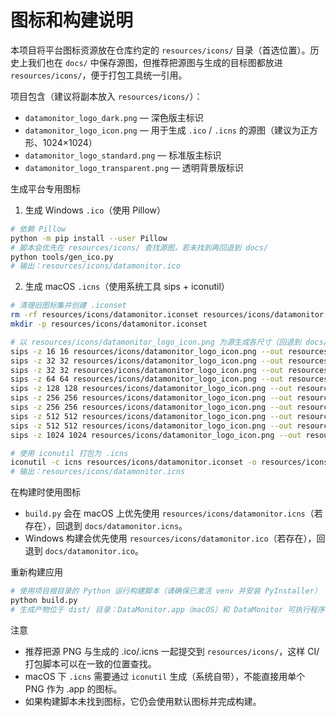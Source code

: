 # 图标和构建说明

本项目将平台图标资源放在仓库约定的 `resources/icons/` 目录（首选位置）。历史上我们也在 `docs/` 中保存源图，但推荐把源图与生成的目标图都放进 `resources/icons/`，便于打包工具统一引用。

项目包含（建议将副本放入 `resources/icons/`）：

- `datamonitor_logo_dark.png` — 深色版主标识
- `datamonitor_logo_icon.png` — 用于生成 `.ico` / `.icns` 的源图（建议为正方形、1024×1024）
- `datamonitor_logo_standard.png` — 标准版主标识
- `datamonitor_logo_transparent.png` — 透明背景版标识

生成平台专用图标

1. 生成 Windows `.ico`（使用 Pillow）

```bash
# 依赖 Pillow
python -m pip install --user Pillow
# 脚本会优先在 resources/icons/ 查找源图，若未找到再回退到 docs/
python tools/gen_ico.py
# 输出：resources/icons/datamonitor.ico
```

2. 生成 macOS `.icns`（使用系统工具 sips + iconutil）

```bash
# 清理旧图标集并创建 .iconset
rm -rf resources/icons/datamonitor.iconset resources/icons/datamonitor.icns
mkdir -p resources/icons/datamonitor.iconset

# 以 resources/icons/datamonitor_logo_icon.png 为源生成各尺寸（回退到 docs/ 若未找到）
sips -z 16 16 resources/icons/datamonitor_logo_icon.png --out resources/icons/datamonitor.iconset/icon_16x16.png
sips -z 32 32 resources/icons/datamonitor_logo_icon.png --out resources/icons/datamonitor.iconset/icon_16x16@2x.png
sips -z 32 32 resources/icons/datamonitor_logo_icon.png --out resources/icons/datamonitor.iconset/icon_32x32.png
sips -z 64 64 resources/icons/datamonitor_logo_icon.png --out resources/icons/datamonitor.iconset/icon_32x32@2x.png
sips -z 128 128 resources/icons/datamonitor_logo_icon.png --out resources/icons/datamonitor.iconset/icon_128x128.png
sips -z 256 256 resources/icons/datamonitor_logo_icon.png --out resources/icons/datamonitor.iconset/icon_128x128@2x.png
sips -z 256 256 resources/icons/datamonitor_logo_icon.png --out resources/icons/datamonitor.iconset/icon_256x256.png
sips -z 512 512 resources/icons/datamonitor_logo_icon.png --out resources/icons/datamonitor.iconset/icon_256x256@2x.png
sips -z 512 512 resources/icons/datamonitor_logo_icon.png --out resources/icons/datamonitor.iconset/icon_512x512.png
sips -z 1024 1024 resources/icons/datamonitor_logo_icon.png --out resources/icons/datamonitor.iconset/icon_512x512@2x.png

# 使用 iconutil 打包为 .icns
iconutil -c icns resources/icons/datamonitor.iconset -o resources/icons/datamonitor.icns
# 输出：resources/icons/datamonitor.icns
```

在构建时使用图标

- `build.py` 会在 macOS 上优先使用 `resources/icons/datamonitor.icns`（若存在），回退到 `docs/datamonitor.icns`。
- Windows 构建会优先使用 `resources/icons/datamonitor.ico`（若存在），回退到 `docs/datamonitor.ico`。

重新构建应用

```bash
# 使用项目根目录的 Python 运行构建脚本（请确保已激活 venv 并安装 PyInstaller）
python build.py
# 生成产物位于 dist/ 目录：DataMonitor.app（macOS）和 DataMonitor 可执行程序
```

注意

- 推荐把源 PNG 与生成的 .ico/.icns 一起提交到 `resources/icons/`，这样 CI/打包脚本可以在一致的位置查找。
- macOS 下 `.icns` 需要通过 `iconutil` 生成（系统自带），不能直接用单个 PNG 作为 .app 的图标。
- 如果构建脚本未找到图标，它仍会使用默认图标并完成构建。

